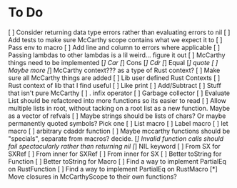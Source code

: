 # To Do
[ ] Consider returning data type errors rather than evaluating errors to nil
[ ] Add tests to make sure McCarthy scope contains what we expect it to
[ ] Pass env to macro
[ ] Add line and column to errors where applicable
[ ] Passing lambdas to other lambdas is a lil weird... figure it out
[ ] McCarthy things need to be implemented
    [*] Car
    [*] Cons
    [*] Cdr
    [*] Equal
    [*] quote
    [ ] Maybe more
    [*] McCarthy context??? as a type of Rust context?
    [ ] Make sure all McCarthy things are added
[ ] Lib user defined Rust Contexts
[ ] Rust context of lib that I find useful
    [ ] Like print
    [ ] Add/Subtract
    [ ] Stuff that isn't pure McCarthy
[ ] . infix operator
[ ] Garbage collector
[ ] Evaluate List should be refactored into more functions so its easier to read
[ ] Allow multiple lists in root, without tacking on a root list as a new
    function. Maybe as a vector of refvals
[ ] Maybe strings should be lists of chars? Or maybe permanently quoted symbols?
    Pick one
[ ] List macro
[ ] Label macro
[ ] let macro
[ ] arbitrary cdaddr function
[ ] Maybe mccarthy functions should be "specials", separate from macros?
    decide.
[*] Invalid function calls should fail spectacularly rather than returning nil
[*] NIL keyword
[ ] From SX for SXRef
[ ] From inner for SXRef
[ ] From inner for SX
[ ] Better toString for Function
[ ] Better toString for Macro
[ ] Find a way to implement PartialEq on RustFunction
[ ] Find a way to implement PartialEq on RustMacro
[*] Move closures in McCarthyScope to their own functions?
